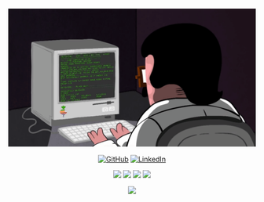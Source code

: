 
![programmerGif](images/programming.gif)
<p align="center">
    <a href="https://github.com/dinkicha" target="_blank"><img alt="GitHub" src="https://img.shields.io/badge/-@dinkicha-181717?style=for-the-badge&logo=GitHub&logoColor=white"></a>
    <a href="https://www.linkedin.com/in/gospodin-gospodinov-853b3a23b/" target="_blank"><img alt="LinkedIn" src="https://img.shields.io/badge/-LinkedIn-0077B5?style=for-the-badge&logo=Linkedin&logoColor=white"></a>
    </p>
    <p align="center">
    <img src="https://img.shields.io/badge/-JavaScript-000000?style=for-the-badge&logo=javascript">
    <img src="https://img.shields.io/badge/html5-000000?style=for-the-badge&logo=html5">
    <img src="https://img.shields.io/badge/css3-000000?style=for-the-badge&logo=css3">
    <img src ="https://img.shields.io/badge/typescript-000000?style=for-the-badge&logo=typescript&logoColor=white">
</p>

   
<p align="center">
    <img src="https://img.shields.io/badge/node.js-000000?style=for-the-badge&logo=node.js">
    </p>
